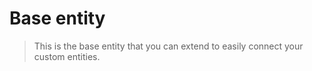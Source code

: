 # Base entity

> This is the base entity that you can extend to easily connect your custom entities.

